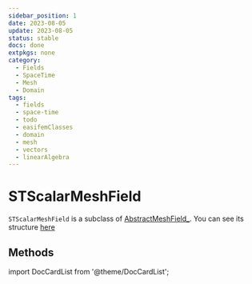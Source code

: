 ```yaml
---
sidebar_position: 1
date: 2023-08-05 
update: 2023-08-05 
status: stable
docs: done
extpkgs: none
category: 
  - Fields
  - SpaceTime
  - Mesh
  - Domain
tags: 
  - fields
  - space-time
  - todo
  - easifemClasses
  - domain
  - mesh
  - vectors
  - linearAlgebra
---
```


# STScalarMeshField

`STScalarMeshField` is a subclass of [AbstractMeshField_](/docs-api/AbstractMeshField). You can see its structure [here](/docs-api/STScalarMeshField/STScalarMeshField_)

## Methods

import DocCardList from '@theme/DocCardList';

<DocCardList />
